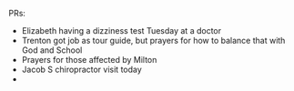 PRs:
- Elizabeth having a dizziness test Tuesday at a doctor
- Trenton got job as tour guide, but prayers for how to balance that with God and School
- Prayers for those affected by Milton
- Jacob S chiropractor visit today
- 
